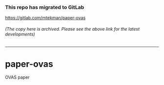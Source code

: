 ### This repo has migrated to GitLab
https://gitlab.com/mtekman/paper-ovas
###### (The copy here is archived. Please see the above link for the latest developments)

********


# paper-ovas
OVAS paper
